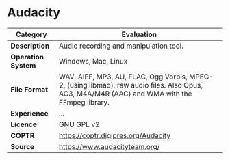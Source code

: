 # Audacity

| Category | Evaluation |
| --- | --- |
| **Description** | Audio recording and manipulation tool. |
| **Operation System** | Windows, Mac, Linux |
| **File Format** | WAV, AIFF, MP3, AU, FLAC, Ogg Vorbis, MPEG-2, (using libmad), raw audio files. Also Opus, AC3, M4A/M4R (AAC) and WMA with the FFmpeg library. |
| **Experience** | ... |
| **Licence** | GNU GPL v2 |
| **COPTR** | https://coptr.digipres.org/Audacity |
| **Source** | https://www.audacityteam.org/ |
